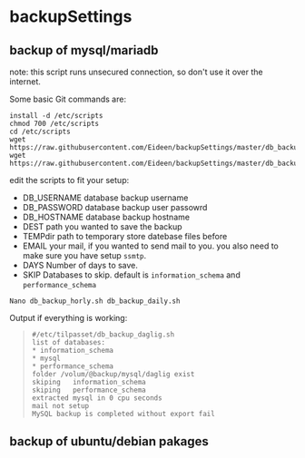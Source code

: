# backupSettings
## backup of mysql/mariadb
note: this script runs unsecured connection, so don't use it over the internet.

Some basic Git commands are:
```
install -d /etc/scripts
chmod 700 /etc/scripts
cd /etc/scripts
wget https://raw.githubusercontent.com/Eideen/backupSettings/master/db_backup_daily.sh
wget https://raw.githubusercontent.com/Eideen/backupSettings/master/db_backup_horly.sh
```
edit the scripts to fit your setup:
* DB_USERNAME
database backup username
* DB_PASSWORD
database backup user passowrd
* DB_HOSTNAME
database backup hostname
* DEST
path you wanted to save the backup
* TEMPdir
path to temporary store datebase files before 
* EMAIL
your mail, if you wanted to send mail to you. you also need to make sure you have setup `ssmtp`.
* DAYS 
Number of days to save.
* SKIP
Databases to skip.
default is `information_schema` and `performance_schema`
```
Nano db_backup_horly.sh db_backup_daily.sh
```
Output if everything is working:
>```
> #/etc/tilpasset/db_backup_daglig.sh
>list of databases:
>* information_schema
>* mysql
>* performance_schema
>folder /volum/@backup/mysql/daglig exist
>skiping   information_schema
>skiping   performance_schema
>extracted mysql in 0 cpu seconds
>mail not setup
>MySQL backup is completed without export fail

## backup of ubuntu/debian pakages
